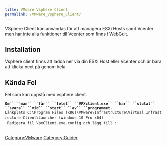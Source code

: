 ```yaml
---
title: VMware Vsphere Client
permalink: /VMware_Vsphere_Client/
---
```


VSphere Client kan användas för att managera ESXi Hosts samt Vcenter men
har inte alla funktioner till Vcenter som finns i WebGuit.

Installation
------------

Vsphere client finns att ladda ner via din ESXi Host eller Vcenter och
är bara att klicka next på genom hela.

Kända Fel
---------

Fel som kan uppstå med vsphere client.

**`Om`` ``man`` ``får`` ``felet`` ``VPXclient.exe`` ``har`` ``slutat`` ``svara`` ``vid`` ``start`` ``av`` ``programmet.`**
`Länkplats C:\Program Files (x86)\VMware\Infrastructure\Virtual Infrastructure Client\Launcher (windows 10 Pro x64)`
`   - Redigera fil VpxClient.exe.config och lägg till :`
`         `<startup useLegacyV2RuntimeActivationPolicy="true">
`             `<supportedRuntime version="v4.0"/>
`         `</startup>

[Category:VMware](/Category:VMware "wikilink")
[Category:Guider](/Category:Guider "wikilink")